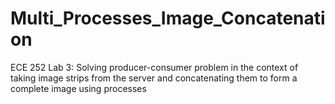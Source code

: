 # Multi_Processes_Image_Concatenation
ECE 252 Lab 3: Solving producer-consumer problem in the context of taking image strips from the server and concatenating them to form a complete image using processes
